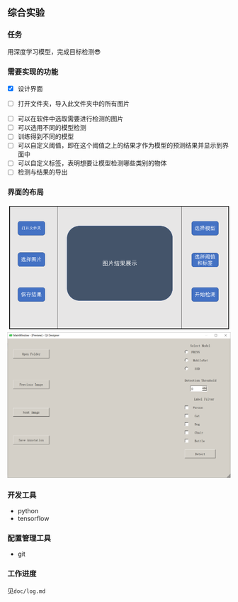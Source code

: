 ## 综合实验

### 任务

用深度学习模型，完成目标检测:sunglasses:

### 需要实现的功能

+ [x] 设计界面

- [ ] 打开文件夹，导入此文件夹中的所有图片

+ [ ] 可以在软件中选取需要进行检测的图片
+ [ ] 可以选用不同的模型检测
+ [ ] 训练得到不同的模型
+ [ ] 可以自定义阈值，即在这个阈值之上的结果才作为模型的预测结果并显示到界面中
+ [ ] 可以自定义标签，表明想要让模型检测哪些类别的物体
+ [ ] 检测与结果的导出

### 界面的布局

<img src="./doc/imgs/image-20201009153505311.png" alt="image-20201009153505311" style="zoom: 80%;" />

<img src="./doc/main_ui.png" alt="image-20201009153505311" style="zoom:50%;" />



### 开发工具

+ python
+ tensorflow


### 配置管理工具

+ git

### 工作进度

见`doc/log.md`